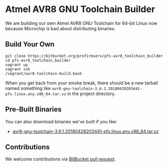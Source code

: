 # Atmel AVR8 GNU Toolchain Builder

We are building our own Atmel AVR8 GNU Toolchain for 64-bit Linux now because Microchip is bad about distributing binaries.

## Build Your Own

```
git clone https://bitbucket.org/profirmserv/pfs-avr8_toolchain_builder
cd pfs-avr8_toolchain_builder
vagrant up
vagrant ssh
/vagrant/avr8-toolchain-build.bash
```

When you get back from your smoke break, there should be a new tarball named something like `avr8-gnu-toolchain-3.6.1.20180428203441-pfs.linux.any.x86_64.tar.xz` in the project directory.

## Pre-Built Binaries

You can also download binaries we've built if you like:

* [avr8-gnu-toolchain-3.6.1.20180428203441-pfs.linux.any.x86_64.tar.xz](https://bitbucket.org/profirmserv/pfs-toolchain/downloads/avr8-gnu-toolchain-3.6.1.20180428203441-pfs.linux.any.x86_64.tar.xz)

## Contributions

We welcome contributions via [BitBucket pull request](https://bitbucket.org/profirmserv/pfs-avr8_toolchain_builder/pull-requests/new).

